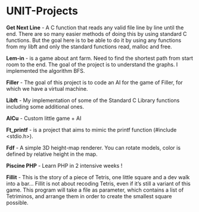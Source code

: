 # UNIT-Projects

**Get Next Line** - A C function that reads any valid file line by line until the end.
 There are so many easier methods of doing this by using standard C functions. 
 But the goal here is to be able to do it by using any functions from my libft and only 
 the standard functions read, malloc and free.

**Lem-in** - is a game about ant farm. Need to find the shortest path from start room to the end.
The goal of the project is to understand the graphs. I implemented the algorithm BFS.

**Filler** - The goal of this project is to code an AI for the game of Filler, for which we have a virtual machine.

**Libft** - My implementation of some of the Standard C Library functions including some additional ones.

**AlCu** - Custom little game + AI

**Ft_printf** - is a project that aims to mimic the printf function (#include <stdio.h>).

**Fdf** - A simple 3D height-map renderer. You can rotate models, color is defined by relative height in the map.

**Piscine PHP** - Learn PHP in 2 intensive weeks !

**Fillit** - This is the story of a piece of Tetris, one little square and a dev walk into a bar... 
Fillit is not about recoding Tetris, even if it’s still a variant of this game. 
This program will take a file as parameter, which contains a list of Tetriminos,
and arrange them in order to create the smallest square possible.
